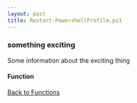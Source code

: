 ```yaml
---
layout: post
title: Restart-PowershellProfile.ps1
---
```


### something exciting

Some information about the exciting thing

#### Function

<script src="https://gist-it.appspot.com/github.com/BanterBoy/scripts-blog/blob/master/PowerShell/functions/powerShellProfile/Restart-PowershellProfile.ps1"></script>

<a href="/menu/_pages/functions.html">Back to Functions</a>
